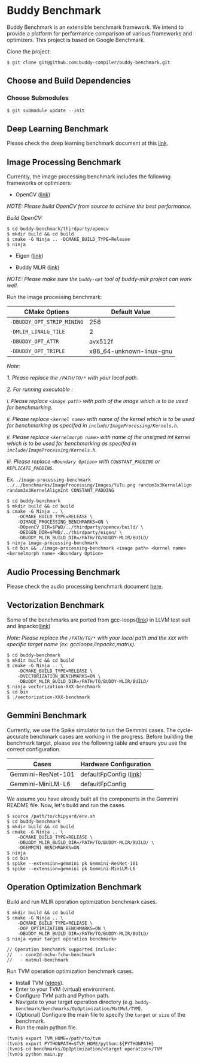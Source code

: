 # Buddy Benchmark

Buddy Benchmark is an extensible benchmark framework. 
We intend to provide a platform for performance comparison of various frameworks and optimizers.
This project is based on Google Benchmark. 

Clone the project:

```
$ git clone git@github.com:buddy-compiler/buddy-benchmark.git
```

## Choose and Build Dependencies

###  Choose Submodules

```
$ git submodule update --init
```

## Deep Learning Benchmark

Please check the deep learning benchmark document at this [link](./benchmarks/DeepLearning/README.md).

## Image Processing Benchmark

Currently, the image processing benchmark includes the following frameworks or optimizers:

- OpenCV ([link](https://docs.opencv.org/4.x/d7/d9f/tutorial_linux_install.html))

*NOTE: Please build OpenCV from source to achieve the best performance.*

*Build OpenCV:*

```
$ cd buddy-benchmark/thirdparty/opencv
$ mkdir build && cd build
$ cmake -G Ninja .. -DCMAKE_BUILD_TYPE=Release
$ ninja
```

- Eigen ([link](https://eigen.tuxfamily.org/index.php?title=Main_Page))

- Buddy MLIR ([link](https://github.com/buddy-compiler/buddy-mlir))

*NOTE: Please make sure the `buddy-opt` tool of buddy-mlir project can work well.*

Run the image processing benchmark:

| CMake Options  | Default Value |
| -------------- | ------------- |
| `-DBUDDY_OPT_STRIP_MINING`  | 256  |
| `-DMLIR_LINALG_TILE`  | 2  |
| `-DBUDDY_OPT_ATTR`  | avx512f  |
| `-DBUDDY_OPT_TRIPLE`  | x86_64-unknown-linux-gnu  |

*Note:*

*1. Please replace the `/PATH/TO/*` with your local path.*

*2. For running executable :*

*i. Please replace `<image path>` with path of the image which is to be used for*
*benchmarking.*

*ii. Please replace `<kernel name>` with name of the kernel which is to be used for*
*benchmarking as specifed in `include/ImageProcessing/Kernels.h`.*

*ii. Please replace `<kernelmorph name>` with name of the unsigned int kernel which is to be used for*
*benchmarking as specifed in `include/ImageProcessing/Kernels.h`.*

*iii. Please replace `<Boundary Option>` with `CONSTANT_PADDING` or `REPLICATE_PADDING`.*

Ex. `./image-processing-benchmark ../../benchmarks/ImageProcessing/Images/YuTu.png random3x3KernelAlign random3x3KernelAlignInt CONSTANT_PADDING`
```
$ cd buddy-benchmark
$ mkdir build && cd build
$ cmake -G Ninja .. \
    -DCMAKE_BUILD_TYPE=RELEASE \
    -DIMAGE_PROCESSING_BENCHMARKS=ON \
    -DOpenCV_DIR=$PWD/../thirdparty/opencv/build/ \
    -DEIGEN_DIR=$PWD/../thirdparty/eigen/ \
    -DBUDDY_MLIR_BUILD_DIR=/PATH/TO/BUDDY-MLIR/BUILD/
$ ninja image-processing-benchmark
$ cd bin && ./image-processing-benchmark <image path> <kernel name> <kernelmorph name> <Boundary Option>
```

## Audio Processing Benchmark

Please check the audio processing benchmark document [here](./benchmarks/AudioProcessing/README.md).

## Vectorization Benchmark

Some of the benchmarks are ported from gcc-loops([link](https://github.com/llvm/llvm-test-suite/blob/main/SingleSource/UnitTests/Vectorizer/gcc-loops.cpp)) in LLVM test suit and linpackc([link](https://github.com/2000nickels/linpackc/blob/master/linpack.c))

*Note: Please replace the `/PATH/TO/*` with your local path and the `XXX` with specific target name (ex: gccloops,linpackc,matrix).*

```
$ cd buddy-benchmark
$ mkdir build && cd build
$ cmake -G Ninja .. \
    -DCMAKE_BUILD_TYPE=RELEASE \
    -DVECTORIZATION_BENCHMARKS=ON \
    -DBUDDY_MLIR_BUILD_DIR=/PATH/TO/BUDDY-MLIR/BUILD/
$ ninja vectorization-XXX-benchmark
$ cd bin
$ ./vectorization-XXX-benchmark
```
## Gemmini Benchmark

Currently, we use the Spike simulator to run the Gemmini cases.
The cycle-accurate benchmark cases are working in the progress.
Before building the benchmark target, please see the following table and ensure you use the correct configuration.

| Cases | Hardware Configuration |
| -------------- | ------------- |
| Gemmini-ResNet-101  | defaultFpConfig ([link](./docs/GemminiConfig.md#using-default-float-point-configuration)) |
| Gemmini-MiniLM-L6   | defaultFpConfig
We assume you have already built all the components in the Gemmini README file. Now, let's build and run the cases. 

```
$ source /path/to/chipyard/env.sh
$ cd buddy-benchmark
$ mkdir build && cd build
$ cmake -G Ninja .. \
    -DCMAKE_BUILD_TYPE=RELEASE \
    -DBUDDY_MLIR_BUILD_DIR=/PATH/TO/BUDDY-MLIR/BUILD/ \
    -DGEMMINI_BENCHMARKS=ON
$ ninja
$ cd bin
$ spike --extension=gemmini pk Gemmini-ResNet-101
$ spike --extension=gemmini pk Gemmini-MiniLM-L6
```

## Operation Optimization Benchmark

Build and run MLIR operation optimization benchmark cases.

```
$ mkdir build && cd build
$ cmake -G Ninja .. \
    -DCMAKE_BUILD_TYPE=RELEASE \
    -DOP_OPTIMIZATION_BENCHMARKS=ON \
    -DBUDDY_MLIR_BUILD_DIR=/PATH/TO/BUDDY-MLIR/BUILD/
$ ninja <your target operation benchmark>

// Operation benchamrk supported include:
//   - conv2d-nchw-fchw-benchmark
//   - matmul-benchmark
```

Run TVM operation optimization benchmark cases.
- Install TVM ([steps](./thirdparty/README.md#tvm)).
- Enter to your TVM (virtual) environment.
- Configure TVM path and Python path.
- Navigate to your target operation directory (e.g. `buddy-benchmark/benchmarks/OpOptimization/MatMul/TVM`).
- (Optional) Configure the main file to specify the `target` or `size` of the benchmark.
- Run the main python file.

```
(tvm)$ export TVM_HOME=/path/to/tvm
(tvm)$ export PYTHONPATH=$TVM_HOME/python:${PYTHONPATH}
(tvm)$ cd benchmarks/OpOptimization/<target operation>/TVM
(tvm)$ python main.py
```

